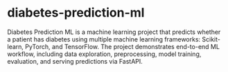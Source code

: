 # diabetes-prediction-ml
Diabetes Prediction ML is a machine learning project that predicts whether a patient has diabetes using multiple machine learning frameworks: Scikit-learn, PyTorch, and TensorFlow. The project demonstrates end-to-end ML workflow, including data exploration, preprocessing, model training, evaluation, and serving predictions via FastAPI.
